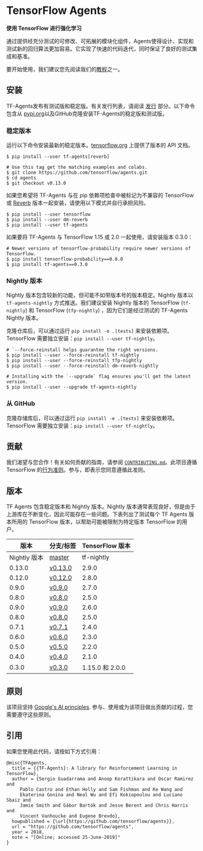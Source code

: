 # TensorFlow Agents

**使用 TensorFlow 进行强化学习**

通过提供经充分测试的可修改、可拓展的模块化组件，Agents使得设计、实现和测试新的回归算法更加容易。它实现了快速的代码迭代，同时保证了良好的测试集成和基准。

要开始使用，我们建议您先阅读我们的[教程](/tutorials)之一。

## 安装

TF-Agents发布有测试版和稳定版。有关发行列表，请阅读 <a href="#Releases">发行</a> 部分。以下命令包含从 [pypi.org](https://pypi.org)以及GitHub克隆安装TF-Agents的稳定版和测试版。

### 稳定版本

运行以下命令安装最新的稳定版本。[tensorflow.org](https://www.tensorflow.org/agents/api_docs/python/tf_agents) 上提供了版本的 API 文档。

```shell
$ pip install --user tf-agents[reverb]

# Use this tag get the matching examples and colabs.
$ git clone https://github.com/tensorflow/agents.git
$ cd agents
$ git checkout v0.13.0
```

如果您希望将 TF-Agents 与在 pip 依赖项检查中被标记为不兼容的 TensorFlow 或 [Reverb](https://github.com/deepmind/reverb) 版本一起安装，请使用以下模式并自行承担风险。

```shell
$ pip install --user tensorflow
$ pip install --user dm-reverb
$ pip install --user tf-agents
```

如果要将 TF-Agents 与 TensorFlow 1.15 或 2.0 一起使用，请安装版本 0.3.0：

```shell
# Newer versions of tensorflow-probability require newer versions of TensorFlow.
$ pip install tensorflow-probability==0.8.0
$ pip install tf-agents==0.3.0
```

### Nightly 版本

Nightly 版本包含较新的功能，但可能不如带版本号的版本稳定。Nightly 版本以 `tf-agents-nightly` 方式推送。我们建议安装 Nightly 版本的 TensorFlow (`tf-nightly`) 和 TensorFlow (`tfp-nightly`) ，因为它们是经过测试的 TF-Agents Nightly 版本。

克隆仓库后，可以通过运行 `pip install -e .[tests]` 来安装依赖项。TensorFlow 需要独立安装：`pip install --user tf-nightly`。

```shell
# `--force-reinstall helps guarantee the right versions.
$ pip install --user --force-reinstall tf-nightly
$ pip install --user --force-reinstall tfp-nightly
$ pip install --user --force-reinstall dm-reverb-nightly

# Installing with the `--upgrade` flag ensures you'll get the latest version.
$ pip install --user --upgrade tf-agents-nightly
```

### 从 GitHub

克隆存储库后，可以通过运行 `pip install -e .[tests]` 来安装依赖项。TensorFlow 需要独立安装：`pip install --user tf-nightly`。

<a id="Contributing"></a>

## 贡献

我们渴望与您合作！有关如何贡献的指南，请参阅 [`CONTRIBUTING.md`](https://github.com/tensorflow/agents/blob/master/CONTRIBUTING.md)。此项目遵循 TensorFlow 的[行为准则](https://github.com/tensorflow/agents/blob/master/CODE_OF_CONDUCT.md)。参与，即表示您同意遵循此准则。

<a id="Releases"></a>

## 版本

TF Agents 包含稳定版本和 Nightly 版本。Nightly 版本通常表现良好，但是由于上游库在不断变化，因此可能存在一些问题。下表列出了测试每个 TF Agents 版本所用的 TensorFlow 版本，以帮助可能被限制为特定版本 TensorFlow 的用户。

版本 | 分支/标签 | TensorFlow 版本
--- | --- | ---
Nightly 版本 | [master](https://github.com/tensorflow/agents) | tf-nightly
0.13.0 | [v0.13.0](https://github.com/tensorflow/agents/tree/v0.13.0) | 2.9.0
0.12.0 | [v0.12.0](https://github.com/tensorflow/agents/tree/v0.12.0) | 2.8.0
0.9.0 | [v0.9.0](https://github.com/tensorflow/agents/tree/v0.9.0) | 2.7.0
0.8.0 | [v0.8.0](https://github.com/tensorflow/agents/tree/v0.8.0) | 2.5.0
0.9.0 | [v0.9.0](https://github.com/tensorflow/agents/tree/v0.9.0) | 2.6.0
0.8.0 | [v0.8.0](https://github.com/tensorflow/agents/tree/v0.8.0) | 2.5.0
0.7.1 | [v0.7.1](https://github.com/tensorflow/agents/tree/v0.7.1) | 2.4.0
0.6.0 | [v0.6.0](https://github.com/tensorflow/agents/tree/v0.6.0) | 2.3.0
0.5.0 | [v0.5.0](https://github.com/tensorflow/agents/tree/v0.5.0) | 2.2.0
0.4.0 | [v0.4.0](https://github.com/tensorflow/agents/tree/v0.4.0) | 2.1.0
0.3.0 | [v0.3.0](https://github.com/tensorflow/agents/tree/v0.3.0) | 1.15.0 和 2.0.0

<a id="Principles"></a>

## 原则

该项目坚持 [Google's AI principles](https://github.com/tensorflow/agents/blob/master/PRINCIPLES.md). 参与、使用或为该项目做出贡献的过程，您需要遵守这些原则。

<a id="Citation"></a>

## 引用

如果您使用此代码，请按如下方式引用：

```
@misc{TFAgents,
  title = {{TF-Agents}: A library for Reinforcement Learning in TensorFlow},
  author = {Sergio Guadarrama and Anoop Korattikara and Oscar Ramirez and
     Pablo Castro and Ethan Holly and Sam Fishman and Ke Wang and
     Ekaterina Gonina and Neal Wu and Efi Kokiopoulou and Luciano Sbaiz and
     Jamie Smith and Gábor Bartók and Jesse Berent and Chris Harris and
     Vincent Vanhoucke and Eugene Brevdo},
  howpublished = {\url{https://github.com/tensorflow/agents}},
  url = "https://github.com/tensorflow/agents",
  year = 2018,
  note = "[Online; accessed 25-June-2019]"
}
```
